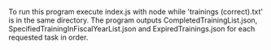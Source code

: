 To run this program execute index.js with node while 'trainings (correct).txt' is in the same directory.
The program outputs CompletedTrainingList.json, SpecifiedTrainingInFiscalYearList.json and ExpiredTrainings.json for each requested task in order.
